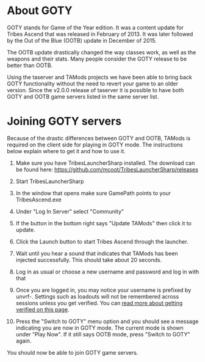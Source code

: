 # About GOTY

GOTY stands for Game of the Year edition. It was a content update for Tribes Ascend that was 
released in February of 2013. It was later followed by the Out of the Blue (OOTB) update in
December of 2015.

The OOTB update drastically changed the way classes work, as well as the weapons and their stats.
Many people consider the GOTY release to be better than OOTB.

Using the taserver and TAMods projects we have been able to bring back GOTY functionality
without the need to revert your game to an older version. Since the v2.0.0 release of taserver
it is possible to have both GOTY and OOTB game servers listed in the same server list.

# Joining GOTY servers

Because of the drastic differences between GOTY and OOTB, TAMods is required on the client side
for playing in GOTY mode. The instructions below explain where to get it and how to use it.

1) Make sure you have TribesLauncherSharp installed. 
   The download can be found here: https://github.com/mcoot/TribesLauncherSharp/releases
   
2) Start TribesLauncherSharp 

3) In the window that opens make sure GamePath points to your TribesAscend.exe

4) Under "Log In Server" select "Community"
    
5) If the button in the bottom right says "Update TAMods" then click it to update.

6) Click the Launch button to start Tribes Ascend through the launcher.

7) Wait until you hear a sound that indicates that TAMods has been injected successfully.
   This should take about 20 seconds.

8) Log in as usual or choose a new username and password and log in with that

9) Once you are logged in, you may notice your username is prefixed by unvrf-.
   Settings such as loadouts will not be remembered across sessions unless you get verified.
   You can [read more about getting verified on this page](/docs/user_manual/getting_verified.md).

10) Press the "Switch to GOTY" menu option and you should see a message indicating you are 
    now in GOTY mode. The current mode is shown under "Play Now". If it still says OOTB mode,
    press "Switch to GOTY" again.
   
You should now be able to join GOTY game servers.
